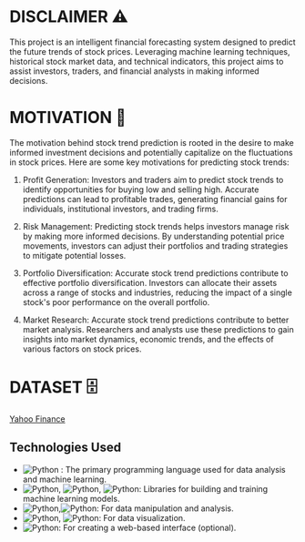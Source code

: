 
 # DISCLAIMER ⚠️
 
This project is an intelligent financial forecasting system designed to predict the future trends of stock prices. Leveraging machine learning techniques, historical stock market data, and technical indicators, this project aims to assist investors, traders, and financial analysts in making informed decisions.

#  MOTIVATION 💪

The motivation behind stock trend prediction is rooted in the desire to make informed investment decisions and potentially capitalize on the fluctuations in stock prices. Here are some key motivations for predicting stock trends:

1) Profit Generation: Investors and traders aim to predict stock trends to identify opportunities for buying low and selling high. Accurate predictions can lead to profitable trades, generating financial gains for individuals, institutional investors, and trading firms.

2) Risk Management: Predicting stock trends helps investors manage risk by making more informed decisions. By understanding potential price movements, investors can adjust their portfolios and trading strategies to mitigate potential losses.

3) Portfolio Diversification: Accurate stock trend predictions contribute to effective portfolio diversification. Investors can allocate their assets across a range of stocks and industries, reducing the impact of a single stock's poor performance on the overall portfolio.

4) Market Research: Accurate stock trend predictions contribute to better market analysis. Researchers and analysts use these predictions to gain insights into market dynamics, economic trends, and the effects of various factors on stock prices.

# DATASET 🗄️

<a href = "https://finance.yahoo.com/quote/AAPL?p=AAPL&.tsrc=fin-srch">Yahoo Finance</a>

## Technologies Used

- ![Python](https://img.shields.io/badge/Python%2B-blue) : The primary programming language used for data analysis and machine learning.
- ![Python](https://img.shields.io/badge/Sickit-Learn%2B-blue), ![Python](https://img.shields.io/badge/Tenserflow%2B-blue), ![Python](https://img.shields.io/badge/Keras%2B-blue): Libraries for building and 
  training machine learning models.
- ![Python](https://img.shields.io/badge/Numpy%2B-blue),![Python](https://img.shields.io/badge/Pandas%2B-blue): For data manipulation and analysis.
- ![Python](https://img.shields.io/badge/Matplotlib%2B-blue), ![Python](https://img.shields.io/badge/Plotly%2B-blue): For data visualization.
- ![Python](https://img.shields.io/badge/Flask%2B-blue): For creating a web-based interface (optional).



